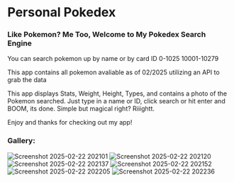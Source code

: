 # Personal Pokedex #
### Like Pokemon? Me Too, Welcome to My Pokedex Search Engine ###

You can search pokemon up by name or by card ID 0-1025 10001-10279

This app contains all pokemon avaliable as of 02/2025 utilizing an API to grab the data

This app displays Stats, Weight, Height, Types, and contains a photo of the Pokemon searched.
Just type in a name or ID, click search or hit enter and BOOM, its done. Simple but magical right? Riiightt.

Enjoy and thanks for checking out my app!

### Gallery: ###
![Screenshot 2025-02-22 202101](https://github.com/user-attachments/assets/0391b0b4-1767-4f3b-96b8-47e8a7c05f9e)
![Screenshot 2025-02-22 202120](https://github.com/user-attachments/assets/81edf54a-4de2-4887-a7dc-90b4ab9c68ce)
![Screenshot 2025-02-22 202137](https://github.com/user-attachments/assets/2585a2b8-737c-48ec-8623-942954d37f5d)
![Screenshot 2025-02-22 202152](https://github.com/user-attachments/assets/1624a994-eedd-41e3-a9bd-0cc080ac88d7)
![Screenshot 2025-02-22 202205](https://github.com/user-attachments/assets/7898d262-9eeb-48bf-ac88-3103b24f2af0)
![Screenshot 2025-02-22 202236](https://github.com/user-attachments/assets/e83622e2-4318-45b9-b1a5-1a860b339b61)
